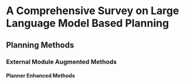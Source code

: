 # A Comprehensive Survey on Large Language Model Based Planning

## Planning Methods

### External Module Augmented Methods

#### Planner Enhanced Methods